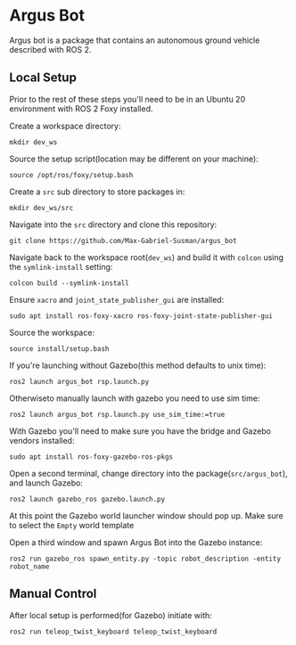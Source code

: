 # Argus Bot

Argus bot is a package that contains an autonomous ground vehicle described with ROS 2. 

## Local Setup

Prior to the rest of these steps you'll need to be in an Ubuntu 20 environment with ROS 2 Foxy installed.

Create a workspace directory: 
```
mkdir dev_ws
```

Source the setup script(location may be different on your machine):
```
source /opt/ros/foxy/setup.bash
```

Create a `src` sub directory to store packages in: 
```
mkdir dev_ws/src
```

Navigate into the `src` directory and clone this repository: 
```
git clone https://github.com/Max-Gabriel-Susman/argus_bot
```

Navigate back to the workspace root(`dev_ws`) and build it with `colcon` using the `symlink-install` setting: 
```
colcon build --symlink-install
```

Ensure `xacro` and `joint_state_publisher_gui` are installed:
```
sudo apt install ros-foxy-xacro ros-foxy-joint-state-publisher-gui
```

Source the workspace: 
```
source install/setup.bash
```

If you're launching without Gazebo(this method defaults to unix time): 
```
ros2 launch argus_bot rsp.launch.py
```

Otherwiseto manually launch with gazebo you need to use sim time:
```
ros2 launch argus_bot rsp.launch.py use_sim_time:=true
```

With Gazebo you'll need to make sure you have the bridge and Gazebo vendors installed: 
```
sudo apt install ros-foxy-gazebo-ros-pkgs
```

Open a second terminal, change directory into the package(`src/argus_bot`), and launch Gazebo: 
```
ros2 launch gazebo_ros gazebo.launch.py
``` 

At this point the Gazebo world launcher window should pop up. Make sure to select the `Empty` world template

Open a third window and spawn Argus Bot into the Gazebo instance: 
```
ros2 run gazebo_ros spawn_entity.py -topic robot_description -entity robot_name
```

## Manual Control

After local setup is performed(for Gazebo) initiate with: 
```
ros2 run teleop_twist_keyboard teleop_twist_keyboard
```